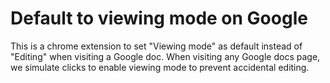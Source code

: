 # Default to viewing mode on Google

This is a chrome extension to set "Viewing mode" as default instead of "Editing" when visiting a Google doc.
When visiting any Google docs page, we simulate clicks to enable viewing mode to prevent accidental editing.

